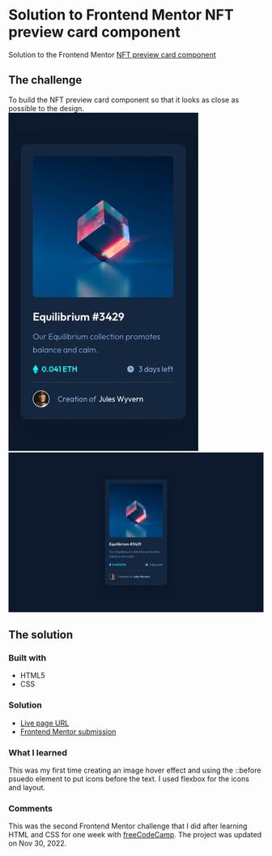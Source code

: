 # Solution to Frontend Mentor NFT preview card component   
Solution to the Frontend Mentor [NFT preview card component](https://www.frontendmentor.io/challenges/nft-preview-card-component-SbdUL_w0U)

## The challenge  
To build the NFT preview card component so that it looks as close as possible to the design.  
![NFT card](./design/mobile-design.jpg)
![NFT card](./design/desktop-design.jpg)

## The solution  
### Built with  
* HTML5  
* CSS

### Solution 
* [Live page URL](https://laurahai.github.io/NFT-preview-card-component/)
* [Frontend Mentor submission](https://www.frontendmentor.io/solutions/nft-preview-card-component-with-hover-effects-1Fbsdii3QT)

### What I learned  
This was my first time creating an image hover effect and using the ::before psuedo element to put icons before the text. I used flexbox for the icons and layout.

### Comments
This was the second Frontend Mentor challenge that I did after learning HTML and CSS for one week with [freeCodeCamp](https://www.freecodecamp.org/). The project was updated on Nov 30, 2022.  





